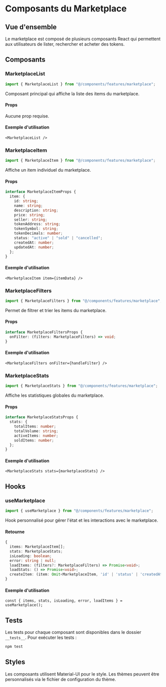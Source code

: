 # Composants du Marketplace

## Vue d'ensemble

Le marketplace est composé de plusieurs composants React qui permettent aux utilisateurs de lister, rechercher et acheter des tokens.

## Composants

### MarketplaceList

```typescript
import { MarketplaceList } from "@/components/features/marketplace";
```

Composant principal qui affiche la liste des items du marketplace.

#### Props

Aucune prop requise.

#### Exemple d'utilisation

```tsx
<MarketplaceList />
```

### MarketplaceItem

```typescript
import { MarketplaceItem } from "@/components/features/marketplace";
```

Affiche un item individuel du marketplace.

#### Props

```typescript
interface MarketplaceItemProps {
  item: {
    id: string;
    name: string;
    description: string;
    price: string;
    seller: string;
    tokenAddress: string;
    tokenSymbol: string;
    tokenDecimals: number;
    status: "active" | "sold" | "cancelled";
    createdAt: number;
    updatedAt: number;
  };
}
```

#### Exemple d'utilisation

```tsx
<MarketplaceItem item={itemData} />
```

### MarketplaceFilters

```typescript
import { MarketplaceFilters } from "@/components/features/marketplace";
```

Permet de filtrer et trier les items du marketplace.

#### Props

```typescript
interface MarketplaceFiltersProps {
  onFilter: (filters: MarketplaceFilters) => void;
}
```

#### Exemple d'utilisation

```tsx
<MarketplaceFilters onFilter={handleFilter} />
```

### MarketplaceStats

```typescript
import { MarketplaceStats } from "@/components/features/marketplace";
```

Affiche les statistiques globales du marketplace.

#### Props

```typescript
interface MarketplaceStatsProps {
  stats: {
    totalItems: number;
    totalVolume: string;
    activeItems: number;
    soldItems: number;
  };
}
```

#### Exemple d'utilisation

```tsx
<MarketplaceStats stats={marketplaceStats} />
```

## Hooks

### useMarketplace

```typescript
import { useMarketplace } from "@/components/features/marketplace";
```

Hook personnalisé pour gérer l'état et les interactions avec le marketplace.

#### Retourne

```typescript
{
  items: MarketplaceItem[];
  stats: MarketplaceStats;
  isLoading: boolean;
  error: string | null;
  loadItems: (filters?: MarketplaceFilters) => Promise<void>;
  loadStats: () => Promise<void>;
  createItem: (item: Omit<MarketplaceItem, 'id' | 'status' | 'createdAt' | 'updatedAt'>) => Promise<void>;
}
```

#### Exemple d'utilisation

```tsx
const { items, stats, isLoading, error, loadItems } = useMarketplace();
```

## Tests

Les tests pour chaque composant sont disponibles dans le dossier `__tests__`. Pour exécuter les tests :

```bash
npm test
```

## Styles

Les composants utilisent Material-UI pour le style. Les thèmes peuvent être personnalisés via le fichier de configuration du thème.
